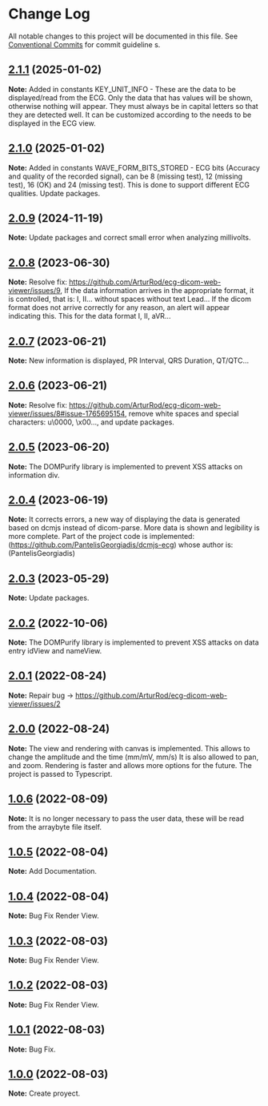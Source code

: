 # Change Log

All notable changes to this project will be documented in this file.
See [Conventional Commits](https://conventionalcommits.org) for commit guideline
s.
## [2.1.1](https://github.com/ArturRod/ecg-dicom-web-viewer) (2025-01-02)

**Note:** Added in constants KEY_UNIT_INFO - These are the data to be displayed/read from the ECG. Only the data that has values ​​will be shown, otherwise nothing will appear. They must always be in capital letters so that they are detected well. It can be customized according to the needs to be displayed in the ECG view. 

## [2.1.0](https://github.com/ArturRod/ecg-dicom-web-viewer) (2025-01-02)

**Note:** Added in constants WAVE_FORM_BITS_STORED - ECG bits (Accuracy and quality of the recorded signal), can be 8 (missing test), 12 (missing test), 16 (OK) and 24 (missing test). This is done to support different ECG qualities. Update packages.

## [2.0.9](https://github.com/ArturRod/ecg-dicom-web-viewer) (2024-11-19)

**Note:** Update packages and correct small error when analyzing millivolts.

## [2.0.8](https://github.com/ArturRod/ecg-dicom-web-viewer) (2023-06-30)

**Note:** Resolve fix: https://github.com/ArturRod/ecg-dicom-web-viewer/issues/9, If the data information arrives in the appropriate format, it is controlled, that is: I, II... without spaces without text Lead... If the dicom format does not arrive correctly for any reason, an alert will appear indicating this. This for the data format I, II, aVR...

## [2.0.7](https://github.com/ArturRod/ecg-dicom-web-viewer) (2023-06-21)

**Note:** New information is displayed, PR Interval, QRS Duration, QT/QTC...

## [2.0.6](https://github.com/ArturRod/ecg-dicom-web-viewer) (2023-06-21)

**Note:** Resolve fix: https://github.com/ArturRod/ecg-dicom-web-viewer/issues/8#issue-1765695154, remove white spaces and special characters: u\0000, \x00..., and update packages.

## [2.0.5](https://github.com/ArturRod/ecg-dicom-web-viewer) (2023-06-20)

**Note:** The DOMPurify library is implemented to prevent XSS attacks on information div.

## [2.0.4](https://github.com/ArturRod/ecg-dicom-web-viewer) (2023-06-19)

**Note:** It corrects errors, a new way of displaying the data is generated based on dcmjs instead of dicom-parse. More data is shown and legibility is more complete.
Part of the project code is implemented: (https://github.com/PantelisGeorgiadis/dcmjs-ecg) whose author is: (PantelisGeorgiadis)

## [2.0.3](https://github.com/ArturRod/ecg-dicom-web-viewer) (2023-05-29)

**Note:** Update packages.

## [2.0.2](https://github.com/ArturRod/ecg-dicom-web-viewer) (2022-10-06)

**Note:** The DOMPurify library is implemented to prevent XSS attacks on data entry idView and nameView.

## [2.0.1](https://github.com/ArturRod/ecg-dicom-web-viewer) (2022-08-24)

**Note:** Repair bug -> https://github.com/ArturRod/ecg-dicom-web-viewer/issues/2

## [2.0.0](https://github.com/ArturRod/ecg-dicom-web-viewer) (2022-08-24)

**Note:** The view and rendering with canvas is implemented. This allows to change the amplitude and the time (mm/mV, mm/s) It is also allowed to pan, and zoom.
Rendering is faster and allows more options for the future. The project is passed to Typescript.

## [1.0.6](https://github.com/ArturRod/ecg-dicom-web-viewer) (2022-08-09)

**Note:** It is no longer necessary to pass the user data, these will be read from the arraybyte file itself.

## [1.0.5](https://github.com/ArturRod/ecg-dicom-web-viewer) (2022-08-04)

**Note:** Add Documentation.

## [1.0.4](https://github.com/ArturRod/ecg-dicom-web-viewer) (2022-08-04)

**Note:** Bug Fix Render View.

## [1.0.3](https://github.com/ArturRod/ecg-dicom-web-viewer) (2022-08-03)

**Note:** Bug Fix Render View.

## [1.0.2](https://github.com/ArturRod/ecg-dicom-web-viewer) (2022-08-03)

**Note:** Bug Fix Render View.

## [1.0.1](https://github.com/ArturRod/ecg-dicom-web-viewer) (2022-08-03)

**Note:** Bug Fix.

## [1.0.0](https://github.com/ArturRod/ecg-dicom-web-viewer) (2022-08-03)

**Note:** Create proyect.
